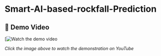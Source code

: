 
# Smart-AI-based-rockfall-Prediction
## 🎥 Demo Video

[![Watch the demo video](https://www.youtube.com/watch?v=9IYKiBDQ6iw)

*Click the image above to watch the demonstration on YouTube*
